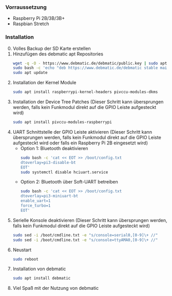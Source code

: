 ### Vorraussetzung

* Raspberry Pi 2B/3B/3B+
* Raspbian Stretch

### Installation
0. Volles Backup der SD Karte erstellen
1. Hinzufügen des debmatic apt Repositories
   ```bash
   wget -q -O - https://www.debmatic.de/debmatic/public.key | sudo apt-key add -
   sudo bash -c 'echo "deb https://www.debmatic.de/debmatic stable main" > /etc/apt/sources.list.d/debmatic.list'
   sudo apt update
   ```
3. Installation der Kernel Module
   ```bash
   sudo apt install raspberrypi-kernel-headers pivccu-modules-dkms
   ```
4. Installation der Device Tree Patches (Dieser Schritt kann übersprungen werden, falls kein Funkmodul direkt auf die GPIO Leiste aufgesteckt wird)
   ```bash
   sudo apt install pivccu-modules-raspberrypi
   ```
5. UART Schnittstelle der GPIO Leiste aktivieren (Dieser Schritt kann übersprungen werden, falls kein Funkmodul direkt auf die GPIO Leiste aufgesteckt wird oder falls ein Raspberry Pi 2B eingesetzt wird)
   * Option 1: Bluetooth deaktivieren
      ```bash
      sudo bash -c 'cat << EOT >> /boot/config.txt
      dtoverlay=pi3-disable-bt
      EOT'
      sudo systemctl disable hciuart.service
      ```
   * Option 2: Bluetooth über Soft-UART betreiben
      ```bash
      sudo bash -c 'cat << EOT >> /boot/config.txt
      dtoverlay=pi3-miniuart-bt
      enable_uart=1
      force_turbo=1
      EOT'
      ```
6. Serielle Konsole deaktivieren (Dieser Schritt kann übersprungen werden, falls kein Funkmodul direkt auf die GPIO Leiste aufgesteckt wird)
   ```bash
   sudo sed -i /boot/cmdline.txt -e "s/console=serial0,[0-9]\+ //"
   sudo sed -i /boot/cmdline.txt -e "s/console=ttyAMA0,[0-9]\+ //"
   ```
7. Neustart
   ```bash
   sudo reboot
   ```
8. Installation von debmatic
   ```bash
   sudo apt install debmatic
   ```
9. Viel Spaß mit der Nutzung von debmatic

